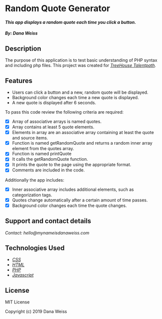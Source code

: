 # Random Quote Generator
#### _This app displays a random quote each time you click a button._

#### _By: Dana Weiss_

## Description

The purpose of this application is to test basic understanding of PHP syntax and including php files.
This project was created for _[TreeHouse Talentpath](https://join.teamtreehouse.com/talentpath/)_.

## Features

* Users can click a button and a new, random quote will be displayed.
* Background color changes each time a new quote is displayed.
* A new quote is displayed after 6 seconds.

To pass this code review the following criteria are required:

- [x] Array of associative arrays is named quotes.
- [x] Array contains at least 5 quote elements.
- [x] Elements in array are an associative array containing at least the quote and source items.
- [x] Function is named getRandomQuote and returns a random inner array element from the quotes array.
- [x] Function is named printQuote
- [x] It calls the getRandomQuote function.
- [x] It prints the quote to the page using the appropriate format.
- [x] Comments are included in the code.

Additionally the app includes:

- [x] Inner associative array includes additional elements, such as categorization tags.
- [x] Quotes change automatically after a certain amount of time passes.
- [x] Background color changes each time the quote changes.

## Support and contact details

_Contact: hello@mynameisdanaweiss.com_

## Technologies Used

* _[CSS](https://www.w3.org/TR/CSS/)_
* _[HTML](https://www.w3.org/TR/html5/)_
* _[PHP](https://teamcapybara.github.io/capybara/)_
* _[Javascript](https://www.javascript.com/)_

## License

MIT License

Copyright (c) 2019 Dana Weiss
